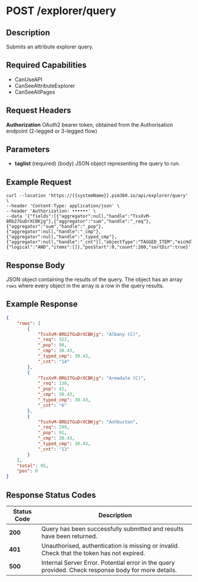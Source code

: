 # POST /explorer/query

## Description
Submits an attribute explorer query.

## Required Capabilities
* CanUseAPI
* CanSeeAttributeExplorer
* CanSeeAllPages

## Request Headers

**Authorization** OAuth2 bearer token, obtained from the Authorisation endpoint (2-legged or 3-legged flow)

## Parameters
* **taglist** (required) (body) JSON object representing the query to run.


## Example Request
```
curl --location 'https://{{systemName}}.pim360.io/api/explorer/query' \
--header 'Content-Type: application/json' \
--header 'Authorization: ••••••' \
--data '{"fields":[{"aggregator":null,"handle":"TssXvM-8Rb27GuDrXCBKjg"},{"aggregator":"sum","handle":"_req"},{"aggregator":"sum","handle":"_pop"},{"aggregator":null,"handle":"_cmp"},{"aggregator":null,"handle":"_typed_cmp"},{"aggregator":null,"handle":"_cnt"}],"objectType":"TAGGED_ITEM","eicHdl":"","conditions":{"logical":"AND","items":[]},"posStart":0,"count":200,"sortDir":true}'
```

## Response Body
JSON object containing the results of the query. The object has an array `rows` where every object in the array is a row in the query results.

## Example Response
```JSON
{
    "rows": [
        {
            "TssXvM-8Rb27GuDrXCBKjg": "Albany (C)",
            "_req": 322,
            "_pop": 98,
            "_cmp": 30.43,
            "_typed_cmp": 30.43,
            "_cnt": "14"
        },
        {
            "TssXvM-8Rb27GuDrXCBKjg": "Armadale (C)",
            "_req": 138,
            "_pop": 42,
            "_cmp": 30.43,
            "_typed_cmp": 30.43,
            "_cnt": "6"
        },
        {
            "TssXvM-8Rb27GuDrXCBKjg": "Ashburton",
            "_req": 299,
            "_pop": 91,
            "_cmp": 30.43,
            "_typed_cmp": 30.43,
            "_cnt": "13"
        }
    ],
    "total": 95,
    "pos": 0
}
```

## Response Status Codes
| Status Code | Description |
| -------- | ------- |
|**200** |Query has been successfully submitted and results have been returned.|
|**401** |Unauthorised, authentication is missing or invalid. Check that the token has not expired.|
|**500**| Internal Server Error. Potential error in the query provided. Check response body for more details.|


